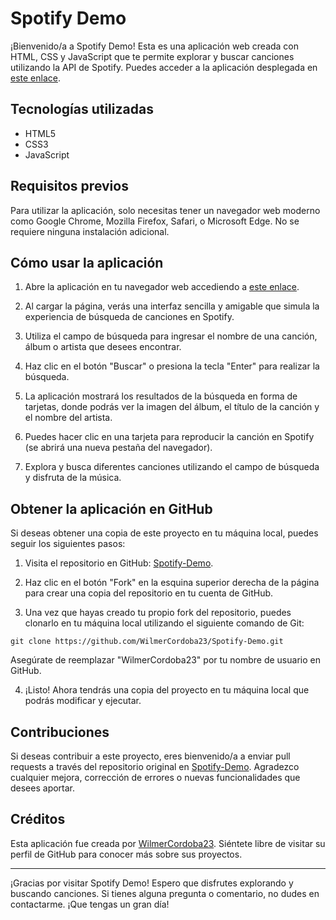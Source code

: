 # Spotify Demo

¡Bienvenido/a a Spotify Demo! Esta es una aplicación web creada con HTML, CSS y JavaScript que te permite explorar y buscar canciones utilizando la API de Spotify. Puedes acceder a la aplicación desplegada en [este enlace](https://wilmercordoba23.github.io/Spotify-Demo/).

## Tecnologías utilizadas

- HTML5
- CSS3
- JavaScript

## Requisitos previos

Para utilizar la aplicación, solo necesitas tener un navegador web moderno como Google Chrome, Mozilla Firefox, Safari, o Microsoft Edge. No se requiere ninguna instalación adicional.

## Cómo usar la aplicación

1. Abre la aplicación en tu navegador web accediendo a [este enlace](https://wilmercordoba23.github.io/Spotify-Demo/).

2. Al cargar la página, verás una interfaz sencilla y amigable que simula la experiencia de búsqueda de canciones en Spotify.

3. Utiliza el campo de búsqueda para ingresar el nombre de una canción, álbum o artista que desees encontrar.

4. Haz clic en el botón "Buscar" o presiona la tecla "Enter" para realizar la búsqueda.

5. La aplicación mostrará los resultados de la búsqueda en forma de tarjetas, donde podrás ver la imagen del álbum, el título de la canción y el nombre del artista.

6. Puedes hacer clic en una tarjeta para reproducir la canción en Spotify (se abrirá una nueva pestaña del navegador).

7. Explora y busca diferentes canciones utilizando el campo de búsqueda y disfruta de la música.

## Obtener la aplicación en GitHub

Si deseas obtener una copia de este proyecto en tu máquina local, puedes seguir los siguientes pasos:

1. Visita el repositorio en GitHub: [Spotify-Demo](https://github.com/WilmerCordoba23/Spotify-Demo).

2. Haz clic en el botón "Fork" en la esquina superior derecha de la página para crear una copia del repositorio en tu cuenta de GitHub.

3. Una vez que hayas creado tu propio fork del repositorio, puedes clonarlo en tu máquina local utilizando el siguiente comando de Git:

```
git clone https://github.com/WilmerCordoba23/Spotify-Demo.git
```

Asegúrate de reemplazar "WilmerCordoba23" por tu nombre de usuario en GitHub.

4. ¡Listo! Ahora tendrás una copia del proyecto en tu máquina local que podrás modificar y ejecutar.

## Contribuciones

Si deseas contribuir a este proyecto, eres bienvenido/a a enviar pull requests a través del repositorio original en [Spotify-Demo](https://github.com/WilmerCordoba23/Spotify-Demo). Agradezco cualquier mejora, corrección de errores o nuevas funcionalidades que desees aportar.

## Créditos

Esta aplicación fue creada por [WilmerCordoba23](https://github.com/WilmerCordoba23). Siéntete libre de visitar su perfil de GitHub para conocer más sobre sus proyectos.

---

¡Gracias por visitar Spotify Demo! Espero que disfrutes explorando y buscando canciones. Si tienes alguna pregunta o comentario, no dudes en contactarme. ¡Que tengas un gran día!
